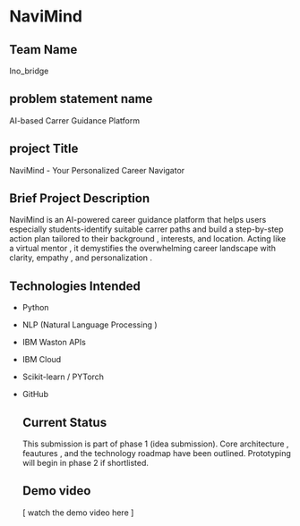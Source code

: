 # NaviMind 
## Team Name 
Ino_bridge

## problem statement name 
AI-based Carrer Guidance Platform

## project Title 
NaviMind - Your Personalized Career Navigator 

## Brief Project Description 
NaviMind is an AI-powered career guidance platform that helps users especially students-identify suitable carrer paths and build a step-by-step action plan tailored to their background ,
interests, and location.
Acting like a virtual mentor , it demystifies the overwhelming career landscape with clarity, empathy , and personalization .

## Technologies Intended 
- Python
- NLP (Natural Language Processing )
- IBM Waston APIs
- IBM Cloud
- Scikit-learn / PYTorch
- GitHub

  ## Current Status
  This submission is part of phase 1 (idea submission). Core architecture , feautures , and the technology roadmap have been outlined. Prototyping will begin in phase 2 if shortlisted.

   ## Demo video
  [ watch the demo video here ]  

